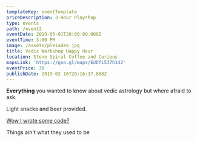 ```yaml
---
templateKey: eventTemplate
priceDescription: 3-Hour Playshop
type: events
path: /event2
eventDate: 2019-05-01T20:00:00.000Z
eventTime: 3:00 PM
image: /assets/pleiades.jpg
title: Vedic Workshop Happy Hour
location: Stone Spiral Coffee and Curious
mapsLink: 'https://goo.gl/maps/EdDfi537h142'
eventPrice: 30
publishDate: 2019-02-16T20:16:37.868Z
---
```

**Everything** you wanted to know about vedic astrology but where afraid to ask.

Light snacks and beer provided.

[Wow I wrote some code?](http://www.google.com)

Things ain't what they used to be

